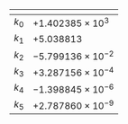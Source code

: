 []() | []()
--- | ---
$k_{0}$ | $+1.402385 \times 10^{3}$
$k_{1}$ | $+5.038813$
$k_{2}$ | $-5.799136 \times 10^{-2}$
$k_{3}$ | $+3.287156 \times 10^{-4}$
$k_{4}$ | $-1.398845 \times 10^{-6}$
$k_{5}$ | $+2.787860 \times 10^{-9}$

